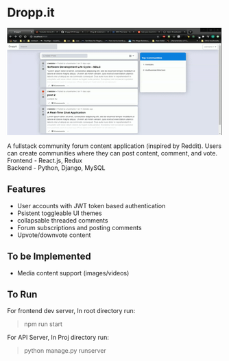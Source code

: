# Dropp.it

<img src="Droppit.gif" width="500" height="250" />

A fullstack community forum content application (inspired by Reddit). Users can create communities where they can post content, comment, and vote.  
Frontend -  React.js, Redux  
Backend - Python, Django, MySQL  

## Features
* User accounts with JWT token based authentication
* Psistent toggleable UI themes
* collapsable threaded comments
* Forum subscriptions and posting comments
* Upvote/downvote content

## To be Implemented
* Media content support (images/videos)

## To Run
For frontend dev server, In root directory run:  
>npm run start

For API Server, In Proj directory run:  
>python manage.py runserver
